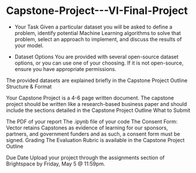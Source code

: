 # Capstone-Project---VI-Final-Project

 - Your Task
Given a particular dataset you will be asked to define a problem, identify potential Machine Learning algorithms to solve that problem, select an approach to implement, and discuss the results of your model. 

 - Dataset Options
You are provided with several open-source dataset options, or you can use one of your choosing. If it is not open-source, ensure you have appropriate permissions.

The provided datasets are explained briefly in the Capstone Project Outline
Structure & Format

Your Capstone Project is a 4-6 page written document.
The capstone project should be written like a research-based business paper and should include the sections detailed in the Capstone Project Outline
What to Submit

The PDF of your report
The .ipynb file of your code
The Consent Form: Vector retains Capstones as evidence of learning for our sponsors, partners, and government funders and as such, a consent form must be signed.
Grading
The Evaluation Rubric is available in the Capstone Project Outline

Due Date
Upload your project through the assignments section of Brightspace by Friday, May 5 @ 11:59pm.
